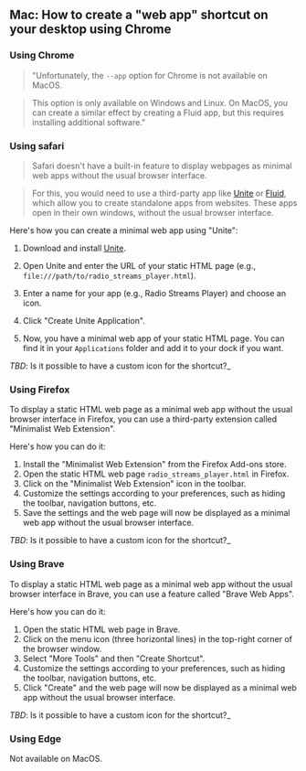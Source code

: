 ## Mac: How to create a "web app" shortcut on your desktop using Chrome

### Using Chrome

> "Unfortunately, the `--app` option for Chrome is not available on MacOS.

> This option is only available on Windows and Linux. On MacOS, you can create a similar effect by creating a Fluid app, but this requires installing additional software."

### Using safari

> Safari doesn't have a built-in feature to display webpages as minimal web apps without the usual browser interface.

> For this, you would need to use a third-party app like [Unite](https://www.bzgapps.com/unite) or [Fluid](https://fluidapp.com), which allow you to create standalone apps from websites. These apps open in their own windows, without the usual browser interface.

Here's how you can create a minimal web app using "Unite":

1. Download and install [Unite](https://www.bzgapps.com/unite).

2. Open Unite and enter the URL of your static HTML page (e.g.,   `file:///path/to/radio_streams_player.html`).

3. Enter a name for your app (e.g., Radio Streams Player) and choose an icon.

4. Click "Create Unite Application".

5. Now, you have a minimal web app of your static HTML page. You can find it in your `Applications` folder and add it to your dock if you want.

_TBD_: Is it possible to have a custom icon for the shortcut?_

### Using Firefox

To display a static HTML web page as a minimal web app without the usual browser interface in Firefox, you can use a third-party extension called "Minimalist Web Extension".

Here's how you can do it:

1. Install the "Minimalist Web Extension" from the Firefox Add-ons store.
2. Open the static HTML web page `radio_streams_player.html` in Firefox.
3. Click on the "Minimalist Web Extension" icon in the toolbar.
4. Customize the settings according to your preferences, such as hiding the toolbar, navigation buttons, etc.
5. Save the settings and the web page will now be displayed as a minimal web app without the usual browser interface.

_TBD_: Is it possible to have a custom icon for the shortcut?_

### Using Brave

To display a static HTML web page as a minimal web app without the usual browser interface in Brave, you can use a feature called "Brave Web Apps".

Here's how you can do it:

1. Open the static HTML web page in Brave.
2. Click on the menu icon (three horizontal lines) in the top-right corner of the browser window.
3. Select "More Tools" and then "Create Shortcut".
4. Customize the settings according to your preferences, such as hiding the toolbar, navigation buttons, etc.
5. Click "Create" and the web page will now be displayed as a minimal web app without the usual browser interface.

_TBD_: Is it possible to have a custom icon for the shortcut?_

### Using Edge

Not available on MacOS.
